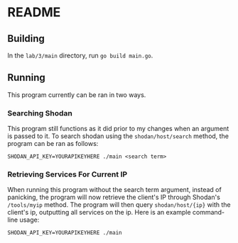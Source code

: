 # README

## Building

In the `lab/3/main` directory, run `go build main.go`.

## Running

This program currently can be ran in two ways.

### Searching Shodan

This program still functions as it did prior to my changes when an argument is passed to it. To search shodan using the `shodan/host/search` method, the program can be ran as follows:

`SHODAN_API_KEY=YOURAPIKEYHERE ./main <search term>`

### Retrieving Services For Current IP 

When running this program without the search term argument, instead of panicking, the program will now retrieve the client's IP through Shodan's `/tools/myip` method. The program will then query `shodan/host/{ip}` with the client's ip, outputting all services on the ip. Here is an example command-line usage:

`SHODAN_API_KEY=YOURAPIKEYHERE ./main`
